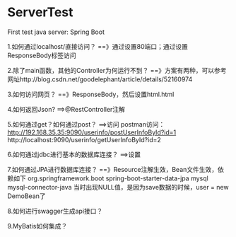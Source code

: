 # ServerTest
First test java server: Spring Boot

1.如何通过localhost/直接访问？
==》通过设置80端口；通过设置ResponseBody标签访问

2.除了main函数，其他的Controller为何运行不到？
==》方案有两种，可以参考网址http://blog.csdn.net/goodelephant/article/details/52160974

3.如何访问网页？
==》ResponseBody，然后设置html.html

4.如何返回Json?
==>@RestController注解

5.如何通过get？如何通过post？
==>访问
postman访问：http://192.168.35.35:9090/userinfo/postUserInfoById?id=1
 http://localhost:9090/userinfo/getUserInfoById?id=2

6.如何通过jdbc进行基本的数据库连接？
==>设置
        <!-- 添加Mysql和JDBC,最基础的数据库连接访问方式 同时，spring-boot-starter-jdbc包含在spring-boot-starter-data-jpa -->
        <!-- <dependency> <groupId>org.springframework.boot</groupId> <artifactId>spring-boot-starter-jdbc</artifactId> 
            </dependency> <dependency> <groupId>mysql</groupId> <artifactId>mysql-connector-java</artifactId> 
            </dependency> -->


7.如何通过JPA进行数据库连接？
==》Resource注解生效，Bean文件生效，依赖如下
        <!-- 添加Mysql和JPA,JPA连接方式 -->
        <dependency>
            <groupId>org.springframework.boot</groupId>
            <artifactId>spring-boot-starter-data-jpa</artifactId>
        </dependency>
        <dependency>
            <groupId>mysql</groupId>
            <artifactId>mysql-connector-java</artifactId>
        </dependency>
当时出现NULL值，是因为save数据的时候，user = new DemoBean了

8.如何进行swagger生成api接口？


9.MyBatis如何集成？




